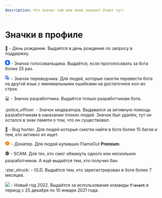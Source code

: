 ```yaml
---
description: Что значит той или иной значок? Ответ тут!
---
```


# Значки в профиле

:birthday: - День рождение. Выдаётся в день рождение по запросу в поддержку.

![](../.gitbook/assets/upvote.png) - Значок голосовальщика. Выдаётся, если проголосовать за бота более 25 раз.

![](../.gitbook/assets/translatator.png) - Значок переводчика. Для людей, которые смогли перевести бота на другой язык с минимальными ошибками на достаточное кол-во строк.

:computer: - Значок разработчика. Выдаётся только разработчикам бота.

:police\_officer: - Значок модератора. Выдавался за активную помощь разработчикам в наказании плохих людей. Значок был удалён, тут он остался в знак памяти о том, что он существовал.

:bug: - Bug hunter. Для людей которые смогли найти в боте более 15 багов и тем, кто активно их ищет.

![](../.gitbook/assets/823500862215028758.gif) - Донатер. Для людей купивших FlameOut **Premium**.

:detective: - SCAM. Для тех, кто смог обмануть одного или нескольких разработчиков. А ещё выдаётся тем, кто получил бан.

:star\_struck: - OLD. Выдаётся тем, кто зарегистрирован в боте более 7 месяцев.

![](<../.gitbook/assets/https\_\_\_discord.com\_assets\_2f5331445a4647af2bb317862b38502a.svg-0 (2).png>) - Новый год 2022. Выдаётся за использование команды **`f!event`** в период с 25 декабря по 10 января 2021 года.

